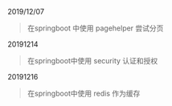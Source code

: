 2019/12/07

> 在springboot 中使用  pagehelper 尝试分页

20191214

> 在springboot中使用 security 认证和授权

20191216
> 在springboot中使用 redis 作为缓存